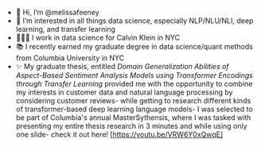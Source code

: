 - 👋 Hi, I’m @melissafeeney
- 👀 I’m interested in all things data science, especially NLP/NLU/NLI, deep learning, and transfer learning
- 👩🏻‍💻 I work in data science for Calvin Klein in NYC
- 📚 I recently earned my graduate degree in data science/quant methods from Columbia University in NYC
- ✨ My graduate thesis, entitled *Domain Generalization Abilities of Aspect-Based Sentiment Analysis Models using Transformer Encodings through Transfer Learning* provided me with the opportunity to combine my interests in customer data and natural language processing by considering customer reviews- while getting to research different kinds of transformer-based deep learning language models- I was selected to be part of Columbia's annual MasterSythensis, where I was tasked with presenting my entire thesis research in 3 minutes and while using only one slide- check it out here! [https://youtu.be/VRW6Y0xQwqE]


<!---
melissafeeney/melissafeeney is a ✨ special ✨ repository because its `README.md` (this file) appears on your GitHub profile.
You can click the Preview link to take a look at your changes.
--->
